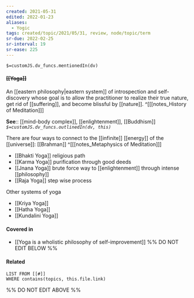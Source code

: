 ```yaml
---
created: 2021-05-31
edited: 2022-01-23
aliases:
  - Yogic
tags: created/topic/2021/05/31, review, node/topic/term
sr-due: 2022-02-25
sr-interval: 19
sr-ease: 225
---
```

`$=customJS.dv_funcs.mentionedIn(dv)`

#### <s class="topic-title">[[Yoga]]</s> 

An [[eastern philosophy|eastern system]] of introspection and self-discovery whose goal is to allow the practitioner to realize their true nature, get rid of [[suffering]], and become blissful by [[nature]].
^[[[notes_History of Meditation]]]

**See**:: [[mind-body complex]], [[enlightenment]], [[Buddhism]]
*`$=customJS.dv_funcs.outlinedIn(dv, this)`*

There are four ways to connect to the [[infinite]] [[energy]] of the [[universe]]: [[Brahman]]
^[[[notes_Metaphysics of Meditation]]]
- [[Bhakti Yoga]] religious path
- [[Karma Yoga]] purification through good deeds
- [[Jnana Yoga]] brute force way to [[enlightenment]] through intense [[philosophy]]
- [[Raja Yoga]] step wise process 

Other systems of yoga
- [[Kriya Yoga]] 
- [[Hatha Yoga]]
- [[Kundalini Yoga]]

#### Covered in 

- [[Yoga is a wholistic philosophy of self-improvement]]
%% DO NOT EDIT BELOW %%

#### Related 

```dataview
LIST FROM [[#]]
WHERE contains(topics, this.file.link)
```
%% DO NOT EDIT ABOVE %%
